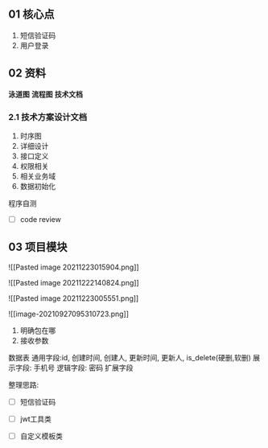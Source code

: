 ## 01 核心点


1. 短信验证码
2. 用户登录

## 02 资料

**泳道图**
**流程图**
**技术文档**

### 2.1 技术方案设计文档

1. 时序图
2. 详细设计
3. 接口定义
4. 权限相关
5. 相关业务域
6. 数据初始化


程序自测
- [ ] code review


## 03 项目模块

![[Pasted image 20211223015904.png]]

![[Pasted image 20211222140824.png]]

![[Pasted image 20211223005551.png]]

![[image-20210927095310723.png]]


1. 明确包在哪
2. 接收参数


数据表
通用字段:id, 创建时间, 创建人, 更新时间, 更新人, is_delete(硬删,软删)
展示字段: 手机号
逻辑字段: 密码
扩展字段



整理思路:
- [ ] 短信验证码
- [ ] jwt工具类
- [ ] 自定义模板类








